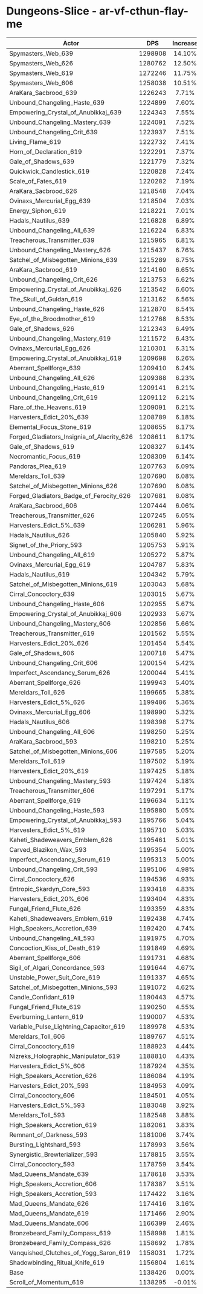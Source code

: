 # Dungeons-Slice - ar-vf-cthun-flay-me
| Actor | DPS | Increase |
|---|:---:|:---:|
|Spymasters_Web_639|1298908|14.10%|
|Spymasters_Web_626|1280762|12.50%|
|Spymasters_Web_619|1272246|11.75%|
|Spymasters_Web_606|1258038|10.51%|
|AraKara_Sacbrood_639|1226243|7.71%|
|Unbound_Changeling_Haste_639|1224899|7.60%|
|Empowering_Crystal_of_Anubikkaj_639|1224343|7.55%|
|Unbound_Changeling_Mastery_639|1224091|7.52%|
|Unbound_Changeling_Crit_639|1223937|7.51%|
|Living_Flame_619|1222732|7.41%|
|Horn_of_Declaration_619|1222291|7.37%|
|Gale_of_Shadows_639|1221779|7.32%|
|Quickwick_Candlestick_619|1220828|7.24%|
|Scale_of_Fates_619|1220282|7.19%|
|AraKara_Sacbrood_626|1218548|7.04%|
|Ovinaxs_Mercurial_Egg_639|1218504|7.03%|
|Energy_Siphon_619|1218221|7.01%|
|Hadals_Nautilus_639|1216828|6.89%|
|Unbound_Changeling_All_639|1216224|6.83%|
|Treacherous_Transmitter_639|1215965|6.81%|
|Unbound_Changeling_Mastery_626|1215437|6.76%|
|Satchel_of_Misbegotten_Minions_639|1215289|6.75%|
|AraKara_Sacbrood_619|1214160|6.65%|
|Unbound_Changeling_Crit_626|1213753|6.62%|
|Empowering_Crystal_of_Anubikkaj_626|1213542|6.60%|
|The_Skull_of_Guldan_619|1213162|6.56%|
|Unbound_Changeling_Haste_626|1212870|6.54%|
|Eye_of_the_Broodmother_619|1212768|6.53%|
|Gale_of_Shadows_626|1212343|6.49%|
|Unbound_Changeling_Mastery_619|1211572|6.43%|
|Ovinaxs_Mercurial_Egg_626|1210301|6.31%|
|Empowering_Crystal_of_Anubikkaj_619|1209698|6.26%|
|Aberrant_Spellforge_639|1209410|6.24%|
|Unbound_Changeling_All_626|1209388|6.23%|
|Unbound_Changeling_Haste_619|1209141|6.21%|
|Unbound_Changeling_Crit_619|1209112|6.21%|
|Flare_of_the_Heavens_619|1209091|6.21%|
|Harvesters_Edict_20%_639|1208789|6.18%|
|Elemental_Focus_Stone_619|1208655|6.17%|
|Forged_Gladiators_Insignia_of_Alacrity_626|1208611|6.17%|
|Gale_of_Shadows_619|1208327|6.14%|
|Necromantic_Focus_619|1208309|6.14%|
|Pandoras_Plea_619|1207763|6.09%|
|Mereldars_Toll_639|1207690|6.08%|
|Satchel_of_Misbegotten_Minions_626|1207690|6.08%|
|Forged_Gladiators_Badge_of_Ferocity_626|1207681|6.08%|
|AraKara_Sacbrood_606|1207444|6.06%|
|Treacherous_Transmitter_626|1207245|6.05%|
|Harvesters_Edict_5%_639|1206281|5.96%|
|Hadals_Nautilus_626|1205840|5.92%|
|Signet_of_the_Priory_593|1205753|5.91%|
|Unbound_Changeling_All_619|1205272|5.87%|
|Ovinaxs_Mercurial_Egg_619|1204787|5.83%|
|Hadals_Nautilus_619|1204342|5.79%|
|Satchel_of_Misbegotten_Minions_619|1203043|5.68%|
|Cirral_Concoctory_639|1203015|5.67%|
|Unbound_Changeling_Haste_606|1202955|5.67%|
|Empowering_Crystal_of_Anubikkaj_606|1202933|5.67%|
|Unbound_Changeling_Mastery_606|1202856|5.66%|
|Treacherous_Transmitter_619|1201562|5.55%|
|Harvesters_Edict_20%_626|1201454|5.54%|
|Gale_of_Shadows_606|1200718|5.47%|
|Unbound_Changeling_Crit_606|1200154|5.42%|
|Imperfect_Ascendancy_Serum_626|1200044|5.41%|
|Aberrant_Spellforge_626|1199943|5.40%|
|Mereldars_Toll_626|1199665|5.38%|
|Harvesters_Edict_5%_626|1199486|5.36%|
|Ovinaxs_Mercurial_Egg_606|1198990|5.32%|
|Hadals_Nautilus_606|1198398|5.27%|
|Unbound_Changeling_All_606|1198250|5.25%|
|AraKara_Sacbrood_593|1198210|5.25%|
|Satchel_of_Misbegotten_Minions_606|1197585|5.20%|
|Mereldars_Toll_619|1197502|5.19%|
|Harvesters_Edict_20%_619|1197425|5.18%|
|Unbound_Changeling_Mastery_593|1197424|5.18%|
|Treacherous_Transmitter_606|1197291|5.17%|
|Aberrant_Spellforge_619|1196634|5.11%|
|Unbound_Changeling_Haste_593|1195880|5.05%|
|Empowering_Crystal_of_Anubikkaj_593|1195766|5.04%|
|Harvesters_Edict_5%_619|1195710|5.03%|
|Kaheti_Shadeweavers_Emblem_626|1195461|5.01%|
|Carved_Blazikon_Wax_593|1195354|5.00%|
|Imperfect_Ascendancy_Serum_619|1195313|5.00%|
|Unbound_Changeling_Crit_593|1195106|4.98%|
|Cirral_Concoctory_626|1194536|4.93%|
|Entropic_Skardyn_Core_593|1193418|4.83%|
|Harvesters_Edict_20%_606|1193404|4.83%|
|Fungal_Friend_Flute_626|1193359|4.83%|
|Kaheti_Shadeweavers_Emblem_619|1192438|4.74%|
|High_Speakers_Accretion_639|1192420|4.74%|
|Unbound_Changeling_All_593|1191975|4.70%|
|Concoction_Kiss_of_Death_619|1191849|4.69%|
|Aberrant_Spellforge_606|1191731|4.68%|
|Sigil_of_Algari_Concordance_593|1191644|4.67%|
|Unstable_Power_Suit_Core_619|1191337|4.65%|
|Satchel_of_Misbegotten_Minions_593|1191072|4.62%|
|Candle_Confidant_619|1190443|4.57%|
|Fungal_Friend_Flute_619|1190250|4.55%|
|Everburning_Lantern_619|1190007|4.53%|
|Variable_Pulse_Lightning_Capacitor_619|1189978|4.53%|
|Mereldars_Toll_606|1189767|4.51%|
|Cirral_Concoctory_619|1188923|4.44%|
|Nizreks_Holographic_Manipulator_619|1188810|4.43%|
|Harvesters_Edict_5%_606|1187924|4.35%|
|High_Speakers_Accretion_626|1186084|4.19%|
|Harvesters_Edict_20%_593|1184953|4.09%|
|Cirral_Concoctory_606|1184501|4.05%|
|Harvesters_Edict_5%_593|1183048|3.92%|
|Mereldars_Toll_593|1182548|3.88%|
|High_Speakers_Accretion_619|1182061|3.83%|
|Remnant_of_Darkness_593|1181006|3.74%|
|Bursting_Lightshard_593|1178993|3.56%|
|Synergistic_Brewterializer_593|1178815|3.55%|
|Cirral_Concoctory_593|1178759|3.54%|
|Mad_Queens_Mandate_639|1178618|3.53%|
|High_Speakers_Accretion_606|1178387|3.51%|
|High_Speakers_Accretion_593|1174422|3.16%|
|Mad_Queens_Mandate_626|1174416|3.16%|
|Mad_Queens_Mandate_619|1171466|2.90%|
|Mad_Queens_Mandate_606|1166399|2.46%|
|Bronzebeard_Family_Compass_619|1158998|1.81%|
|Bronzebeard_Family_Compass_626|1158692|1.78%|
|Vanquished_Clutches_of_Yogg_Saron_619|1158031|1.72%|
|Shadowbinding_Ritual_Knife_619|1156804|1.61%|
|Base|1138426|0.00%|
|Scroll_of_Momentum_619|1138295|-0.01%|
